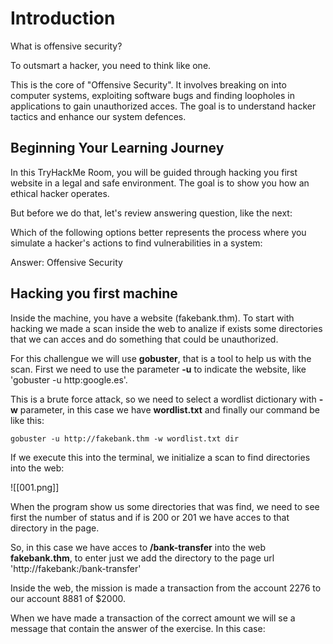 
# Introduction

What is offensive security?

To outsmart a hacker, you need to think like one.

This is the core of "Offensive Security". It involves breaking on into computer systems, exploiting software bugs and finding loopholes in applications to gain unauthorized acces. The goal is to understand hacker tactics and enhance our system defences.

## Beginning  Your Learning Journey

In this TryHackMe Room, you will be guided through hacking you first website in a legal and safe environment. The goal is to show you how an ethical hacker operates.

But before we do that, let's review answering question, like the next:

Which of the following options better represents the process where you simulate a hacker's actions to find vulnerabilities in a system:

Answer: Offensive Security

## Hacking you first machine

Inside the machine, you have a website (fakebank.thm). To start with hacking we made a scan inside the web to analize if exists  some directories that we can acces and do something that could be unauthorized.

For this challengue we will use **gobuster**, that is a tool to help us with the scan.
First we need to use the parameter **-u** to indicate the website, like 'gobuster -u http:google.es'.

This is a brute force attack, so we need to select a wordlist dictionary with **-w** parameter, in this case we have **wordlist.txt** and finally our command be like this:

```shell
gobuster -u http://fakebank.thm -w wordlist.txt dir 
```

If we execute this into the terminal, we initialize a scan to find directories into the web:

![[001.png]]

When the program show us some directories that was find, we need to see first the number of status and if is 200 or 201 we have acces to that directory in the page.

So, in this case we have acces to **/bank-transfer** into the web **fakebank.thm**, to enter just we add the directory to the page url 'http://fakebank:/bank-transfer'

Inside the web, the mission is made a transaction from the account 2276 to our account 8881 of $2000.

When we have made a transaction of the correct amount we will se a message that contain the answer of the exercise. In this case: